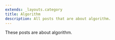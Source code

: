 ```yaml
---
extends: _layouts.category
title: Algorithm
description: All posts that are about algorithm.
---
```


These posts are about algorithm.
